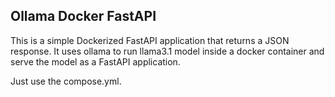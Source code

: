 ## Ollama Docker FastAPI

This is a simple Dockerized FastAPI application that returns a JSON response.
It uses ollama to run llama3.1 model inside a docker container and serve the model as a FastAPI application.

Just use the compose.yml.